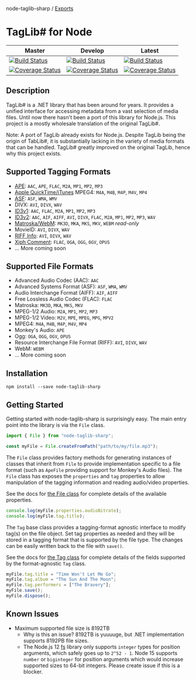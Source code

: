 node-taglib-sharp / [Exports](modules.md)

# TagLib# for Node

| Master                                                                                                                                                                           | Develop                                                                                                                                                                            | Latest                                                                                                                                                      |
| -------------------------------------------------------------------------------------------------------------------------------------------------------------------------------- | ---------------------------------------------------------------------------------------------------------------------------------------------------------------------------------- | ----------------------------------------------------------------------------------------------------------------------------------------------------------- |
| [![Build Status](https://ci.appveyor.com/api/projects/status/7hdfrbc4ecvvruwv/branch/master?svg=true)](https://ci.appveyor.com/project/benrr101/node-taglib-sharp/branch/master) | [![Build Status](https://ci.appveyor.com/api/projects/status/7hdfrbc4ecvvruwv/branch/develop?svg=true)](https://ci.appveyor.com/project/benrr101/node-taglib-sharp/branch/develop) | [![Build Status](https://ci.appveyor.com/api/projects/status/7hdfrbc4ecvvruwv?svg=true)](https://ci.appveyor.com/project/benrr101/node-taglib-sharp)        |
| [![Coverage Status](https://coveralls.io/repos/github/benrr101/node-taglib-sharp/badge.svg?branch=master)](https://coveralls.io/github/benrr101/node-taglib-sharp?branch=master) | [![Coverage Status](https://coveralls.io/repos/github/benrr101/node-taglib-sharp/badge.svg?branch=develop)](https://coveralls.io/github/benrr101/node-taglib-sharp?branch=develop) | [![Coverage Status](https://coveralls.io/repos/github/benrr101/node-taglib-sharp/badge.svg?latest)](https://coveralls.io/github/benrr101/node-taglib-sharp) |

## Description

TagLib# is a .NET library that has been around for years. It provides a unified interface for
accessing metadata from a vast selection of media files. Until now there hasn't been a port of this
library for Node.js. This project is a mostly wholesale translation of the original TagLib#.

Note: A port of TagLib already exists for Node.js. Despite TagLib being the origin of TabLib#, it
is substantially lacking in the variety of media formats that can be handled. TagLib# greatly
improved on the original TagLib, hence why this project exists.

## Supported Tagging Formats

- [APE](http://wiki.hydrogenaud.io/index.php?title=APE_key): `AAC`, `APE`, `FLAC`, `M2A`, `MP1`, `MP2`, `MP3`
- [Apple QuickTime/iTunes](https://developer.apple.com/documentation/quicktime-file-format/metadata_atoms_and_types) MPEG4: `M4A`, `M4B`, `M4P`, `M4V`, `MP4`
- [ASF](https://docs.microsoft.com/en-us/windows/win32/wmformat/overview-of-the-asf-format): `ASF`, `WMA`, `WMV`
- DIVX: `AVI`, `DIVX`, `WAV`
- [ID3v1](https://id3.org/ID3v1): `AAC`, `FLAC`, `M2A`, `MP1`, `MP2`, `MP3`
- [ID3v2](https://id3.org/Developer%20Information): `AAC`, `AIF`, `AIFF`, `AVI`, `DIVX`, `FLAC`, `M2A`, `MP1`, `MP2`, `MP3`, `WAV`
- [Matroska/WebM](https://www.matroska.org/technical/tagging.html): `MK3D`, `MKA`, `MKS`, `MKV`, `WEBM` _read-only_
- MovieID: `AVI`, `DIVX`, `WAV`
- [RIFF Info](https://www.exiftool.org/TagNames/RIFF.html#Info): `AVI`, `DIVX`, `WAV`
- [Xiph Comment](https://www.xiph.org/vorbis/doc/v-comment.html): `FLAC`, `OGA`, `OGG`, `OGV`, `OPUS`
- ... More coming soon

## Supported File Formats

- Advanced Audio Codec (AAC): `AAC`
- Advanced Systems Format (ASF): `ASF`, `WMA`, `WMV`
- Audio Interchange Format (AIFF): `AIF`, `AIFF`
- Free Lossless Audio Codec (FLAC): `FLAC`
- Matroska: `MK3D`, `MKA`, `MKS`, `MKV`
- MPEG-1/2 Audio: `M2A`, `MP1`, `MP2`, `MP3`
- MPEG-1/2 Video: `M2V`, `MPE`, `MPEG`, `MPG`, `MPV2`
- MPEG4: `M4A`, `M4B`, `M4P`, `M4V`, `MP4`
- Monkey's Audio: `APE`
- Ogg: `OGA`, `OGG`, `OGV`, `OPUS`
- Resource Interchange File Format (RIFF): `AVI`, `DIVX`, `WAV`
- WebM: `WEBM`
- ... More coming soon

## Installation

```
npm install --save node-taglib-sharp
```

## Getting Started

Getting started with node-taglib-sharp is surprisingly easy. The main entry point into the library
is via the `File` class.

```typescript
import { File } from "node-taglib-sharp";

const myFile = File.createFromPath("path/to/my/file.mp3");
```

The `File` class provides factory methods for generating instances of classes that inherit from
`File` to provide implementation specific to a file format (such as `ApeFile` providing support
for Monkey's Audio files). The `File` class has exposes the `properties` and `tag` properties to
allow manipulation of the tagging information and reading audio/video properties.

See the docs for [the File class](docs/classes/File.md) for complete details of the
available properties.

```typescript
console.log(myFile.properties.audioBitrate);
console.log(myFile.tag.title);
```

The `Tag` base class provides a tagging-format agnostic interface to modify tag(s) on the file
object. Set tag properties as needed and they will be stored in a tagging format that is supported
by the file type. The changes can be easily written back to the file with `save()`.

See the docs for [the Tag class](docs/classes/Tag.md) for complete details of the fields
supported by the format-agnostic `Tag` class.

```typescript
myFile.tag.title = "Time Won't Let Me Go";
myFile.tag.album = "The Sun And The Moon";
myFile.tag.performers = ["The Bravery"];
myFile.save();
myFile.dispose();
```

## Known Issues

- Maximum supported file size is 8192TB
  - Why is this an issue? 8192TB is yuuuuge, but .NET implementation supports 8192PB file sizes.
  - The Node.js 12 [fs](https://nodejs.org/docs/latest-v12.x/api/fs.html) library only supports
    `integer` types for position arguments, which safely goes up to `2^52 - 1`. Node 15 supports
    `number` or `biginteger` for position arguments which would increase supported sizes to 64-bit
    integers. Please create issue if this is a blocker.
